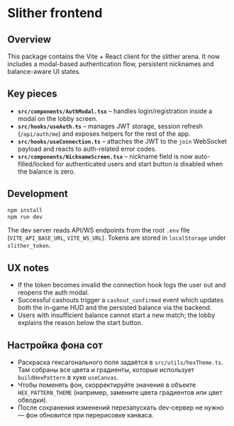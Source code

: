 # Slither frontend

## Overview
This package contains the Vite + React client for the slither arena. It now includes a modal-based authentication flow, persistent nicknames and balance-aware UI states.

## Key pieces
- **`src/components/AuthModal.tsx`** – handles login/registration inside a modal on the lobby screen.
- **`src/hooks/useAuth.ts`** – manages JWT storage, session refresh (`/api/auth/me`) and exposes helpers for the rest of the app.
- **`src/hooks/useConnection.ts`** – attaches the JWT to the `join` WebSocket payload and reacts to auth-related error codes.
- **`src/components/NicknameScreen.tsx`** – nickname field is now auto-filled/locked for authenticated users and start button is disabled when the balance is zero.

## Development
```bash
npm install
npm run dev
```
The dev server reads API/WS endpoints from the root `.env` file (`VITE_API_BASE_URL`, `VITE_WS_URL`). Tokens are stored in `localStorage` under `slither_token`.

## UX notes
- If the token becomes invalid the connection hook logs the user out and reopens the auth modal.
- Successful cashouts trigger a `cashout_confirmed` event which updates both the in-game HUD and the persisted balance via the backend.
- Users with insufficient balance cannot start a new match; the lobby explains the reason below the start button.

## Настройка фона сот
- Раскраска гексагонального поля задаётся в `src/utils/hexTheme.ts`. Там собраны все цвета и градиенты, которые использует `buildHexPattern` в хуке `useCanvas`.
- Чтобы поменять фон, скорректируйте значения в объекте `HEX_PATTERN_THEME` (например, замените цвета градиентов или цвет обводки).
- После сохранения изменений перезапускать dev-сервер не нужно — фон обновится при перерисовке канваса.
